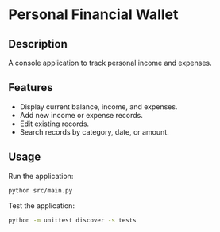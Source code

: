 # Personal Financial Wallet

## Description

A console application to track personal income and expenses.

## Features

- Display current balance, income, and expenses.
- Add new income or expense records.
- Edit existing records.
- Search records by category, date, or amount.

## Usage

Run the application:

```sh
python src/main.py
```

Test the application:
```sh
python -m unittest discover -s tests
```